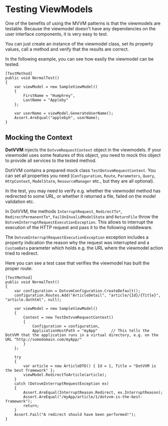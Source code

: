 # Testing ViewModels

One of the benefits of using the MVVM patterns is that the viewmodels are testable. Because the viewmodel doesn't have any dependencies on the user interface components, it is very easy to test.

You can just create an instance of the viewmodel class, set its property values, call a method and verify that the results are correct.

In the following example, you can see how easily the viewmodel can be tested.

```CSHARP
[TestMethod]
public void NormalTest()
{
    var viewModel = new SampleViewModel()
    {
        FirstName = "Humphrey",
        LastName = "Appleby"
    };

    var userName = viewModel.GenerateUserName();
    Assert.AreEqual("applebyh", userName);
}
```

## Mocking the Context

**DotVVM** injects the `DotvvmRequestContext` object in the viewmodels. If your viewmodel uses some features of this object, you need to mock this object to provide all services to the tested method.

DotVVM contains a prepared mock class `TestDotvvmRequestContext`. You can set all properties you need
(`Configuration`, `Route`, `Parameters`, `Query`, `HttpContext`, `ModelState`, `ResourceManager` etc., but they are all optional).

In the test, you may need to verify e.g. whether the viewmodel method has redirected to some URL, or
whether it returned a file, failed on the model validation etc. 

In DotVVM, the methods `InterruptRequest`, `RedirectTo*`, `RedirectPermanentTo*`, `FailOnInvalidModelState` and `ReturnFile` throw the `DotvvmInterruptRequestExecutionException`. This allows to interrupt the execution of the HTTP request and pass it to the following middleware.

The `DotvvmInterruptRequestExecutionException` exception includes a property indication the reason why the request was interrupted and a `CustomData` parameter which holds e.g. the URL where the viewmodel action tried to redirect.

Here you can see a test case that verifies the viewmodel has built the proper route:

```CSHARP
[TestMethod]
public void NormalTest()
{
    var configuration = DotvvmConfiguration.CreateDefault();
    configuration.Routes.Add("ArticleDetail", "article/{Id}/{Title}", "article.dothtml", null);
    
    var viewModel = new SampleViewModel()
    {
        Context = new TestDotvvmRequestContext()
        {
            Configuration = configuration,
            ApplicationHostPath = "myApp"      // This tells the DotVVM that the application runs in a virtual directory, e.g. on the URL "http://somedomain.com/myApp/"
        }
    };
    
    try
    {
        var article = new ArticleDTO() { Id = 1, Title = "DotVVM is the best framework" };
        viewModel.RedirectToArticle(article);
    }
    catch (DotvvmInterruptRequestException ex)
    {
        Assert.AreEqual(InterruptReason.Redirect, ex.InterruptReason);
        Assert.AreEqual("/myApp/article/1/dotvvm-is-the-best-framework");
        return;
    }
    Assert.Fail("A redirect should have been performed!");
}
```
